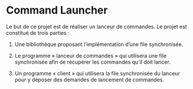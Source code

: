 # Command Launcher

Le but de ce projet est de réaliser un lanceur de commandes. Le projet est
constitué de trois parties :

1. Une bibliothèque proposant l’implémentation d’une file synchronisée.

2. Le programme « lanceur de commandes » qui utilisera une file synchronisée
afin de récupérer les commandes qu’il doit lancer.

3. Un programme « client » qui utilisera la file synchronisée du lanceur pour y
déposer des demandes de lancement de commandes.

